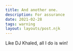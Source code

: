 ```yaml
---
title: And another one.
description: For assurance
date: 2021-02-28
tags: warning
layout: layouts/post.njk
---
```

Like DJ Khaled, all I do is win!


